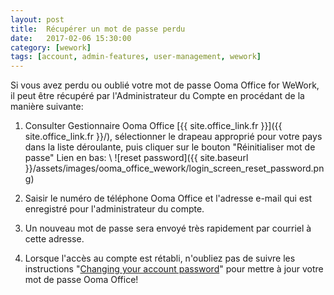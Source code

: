 ```yaml
---
layout: post
title:  Récupérer un mot de passe perdu
date:   2017-02-06 15:30:00
category: [wework]
tags: [account, admin-features, user-management, wework]
---
```


Si vous avez perdu ou oublié votre mot de passe Ooma Office for WeWork, il peut être récupéré par l'Administrateur du Compte en procédant de la manière suivante:

1. Consulter Gestionnaire Ooma Office [{{ site.office_link.fr }}]({{ site.office_link.fr }}/), sélectionner le drapeau approprié pour votre pays dans la liste déroulante, puis cliquer sur le bouton "Réinitialiser mot de passe" Lien en bas: \\
   ![reset password]({{ site.baseurl }}/assets/images/ooma_office_wework/login_screen_reset_password.png)

2. Saisir le numéro de téléphone Ooma Office et l'adresse e-mail qui est enregistré pour l'administrateur du compte.
3. Un nouveau mot de passe sera envoyé très rapidement par courriel à cette adresse.
4. Lorsque l'accès au compte est rétabli, n'oubliez pas de suivre les instructions "[Changing your account password](/fr/en/changing-your-account-password)" pour mettre à jour votre mot de passe Ooma Office!